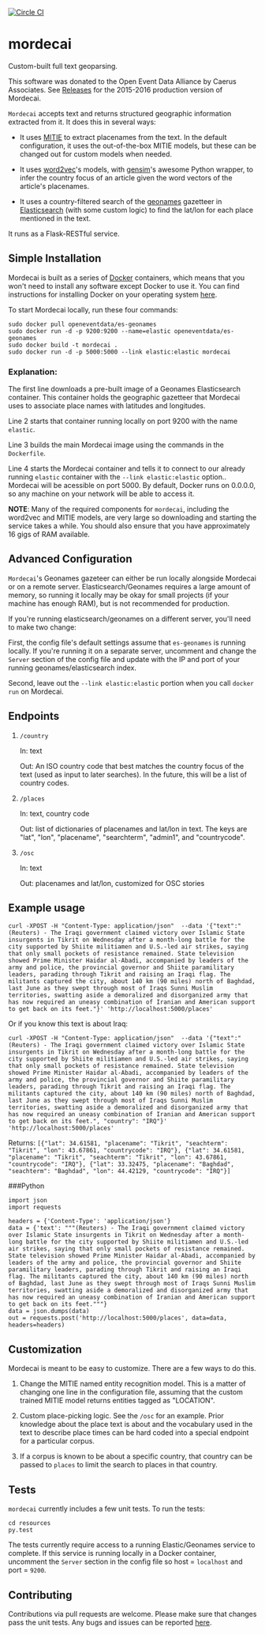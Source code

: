 [![Circle CI](https://circleci.com/gh/caerusassociates/mordecai.svg?style=svg)](https://circleci.com/gh/caerusassociates/mordecai)

mordecai
=========

Custom-built full text geoparsing.

This software was donated to the Open Event Data Alliance by Caerus Associates.
See [Releases](https://github.com/openeventdata/mordecai/releases) for the
2015-2016 production version of Mordecai.

`Mordecai` accepts text and returns structured geographic information extracted
from it. It does this in several ways:

- It uses [MITIE](https://github.com/mit-nlp/MITIE) to extract placenames from
  the text. In the default configuration, it uses the out-of-the-box MITIE
  models, but these can be changed out for custom models when needed.

- It uses [word2vec](https://code.google.com/p/word2vec/)'s models, with
  [gensim](https://radimrehurek.com/gensim/)'s awesome Python wrapper, to infer
  the country focus of an article given the word vectors of the article's placenames. 

- It uses a country-filtered search of the [geonames](http://www.geonames.org/)
  gazetteer in [Elasticsearch](https://www.elastic.co/products/elasticsearch)
  (with some custom logic) to find the lat/lon for each place mentioned in the
  text.

It runs as a Flask-RESTful service.

Simple Installation
------------

Mordecai is built as a series of [Docker](https://www.docker.com/) containers,
which means that you won't need to install any software except Docker to use
it. You can find instructions for installing Docker on your operating system
[here](https://docs.docker.com/engine/installation/).

To start Mordecai locally, run these four commands:


```
sudo docker pull openeventdata/es-geonames
sudo docker run -d -p 9200:9200 --name=elastic openeventdata/es-geonames
sudo docker build -t mordecai .
sudo docker run -d -p 5000:5000 --link elastic:elastic mordecai
```

### Explanation:

The first line downloads a pre-built image of a Geonames Elasticsearch
container. This container holds the geographic gazetteer that Mordecai uses to
associate place names with latitudes and longitudes.

Line 2 starts that container running locally on port 9200 with the name `elastic`.

Line 3 builds the main Mordecai image using the commands in the `Dockerfile`. 

Line 4 starts the Mordecai container and tells it to connect to our already
running `elastic` container with the `--link elastic:elastic` option.. Mordecai
will be acessible on port 5000. By default, Docker runs on 0.0.0.0, so any
machine on your network will be able to access it.

**NOTE**: Many of the required components for `mordecai`, including the
word2vec and MITIE models, are very large so downloading and starting the
service takes a while. You should also ensure that you have approximately 16
gigs of RAM available.


Advanced Configuration
-----------------------

`Mordecai`'s Geonames gazeteer can either be run locally alongside Mordecai or
on a remote server. Elasticsearch/Geonames requires a large amount of memory,
so running it locally may be okay for small projects (if your machine has
enough RAM), but is not recommended for production. 

If you're running elasticsearch/geonames on a different server, you'll need to
make two change:

First, the config file's default settings assume that `es-geonames` is running
locally. If you're running it on a separate server, uncomment and change the
`Server` section of the config file and update with the IP and port of your
running geonames/elasticsearch index.

Second, leave out the `--link elastic:elastic` portion when you call `docker
run` on Mordecai.

Endpoints
---------

1. `/country`

    In: text

    Out: An ISO country code that best matches the country focus of the text (used as input to later searches). In the future, this will be a list of country codes.

2. `/places`

    In: text, country code

    Out: list of dictionaries of placenames and lat/lon in text. The keys are "lat", "lon", "placename", "searchterm", "admin1", and "countrycode". 


4. `/osc`

    In: text

    Out: placenames and lat/lon, customized for OSC stories

Example usage
-------------

```
curl -XPOST -H "Content-Type: application/json"  --data '{"text":"(Reuters) - The Iraqi government claimed victory over Islamic State insurgents in Tikrit on Wednesday after a month-long battle for the city supported by Shiite militiamen and U.S.-led air strikes, saying that only small pockets of resistance remained. State television showed Prime Minister Haidar al-Abadi, accompanied by leaders of the army and police, the provincial governor and Shiite paramilitary leaders, parading through Tikrit and raising an Iraqi flag. The militants captured the city, about 140 km (90 miles) north of Baghdad, last June as they swept through most of Iraqs Sunni Muslim territories, swatting aside a demoralized and disorganized army that has now required an uneasy combination of Iranian and American support to get back on its feet."}' 'http://localhost:5000/places'
```

Or if you know this text is about Iraq:

```
curl -XPOST -H "Content-Type: application/json"  --data '{"text":"(Reuters) - The Iraqi government claimed victory over Islamic State insurgents in Tikrit on Wednesday after a month-long battle for the city supported by Shiite militiamen and U.S.-led air strikes, saying that only small pockets of resistance remained. State television showed Prime Minister Haidar al-Abadi, accompanied by leaders of the army and police, the provincial governor and Shiite paramilitary leaders, parading through Tikrit and raising an Iraqi flag. The militants captured the city, about 140 km (90 miles) north of Baghdad, last June as they swept through most of Iraqs Sunni Muslim territories, swatting aside a demoralized and disorganized army that has now required an uneasy combination of Iranian and American support to get back on its feet.", "country": "IRQ"}' 'http://localhost:5000/places'
```

Returns:
`[{"lat": 34.61581, "placename": "Tikrit", "seachterm": "Tikrit", "lon": 43.67861, "countrycode": "IRQ"}, {"lat": 34.61581, "placename": "Tikrit", "seachterm": "Tikrit", "lon": 43.67861, "countrycode": "IRQ"}, {"lat": 33.32475, "placename": "Baghdad", "seachterm": "Baghdad", "lon": 44.42129, "countrycode": "IRQ"}]`

###Python

```
import json
import requests

headers = {'Content-Type': 'application/json'}
data = {'text': """(Reuters) - The Iraqi government claimed victory over Islamic State insurgents in Tikrit on Wednesday after a month-long battle for the city supported by Shiite militiamen and U.S.-led air strikes, saying that only small pockets of resistance remained. State television showed Prime Minister Haidar al-Abadi, accompanied by leaders of the army and police, the provincial governor and Shiite paramilitary leaders, parading through Tikrit and raising an Iraqi flag. The militants captured the city, about 140 km (90 miles) north of Baghdad, last June as they swept through most of Iraqs Sunni Muslim territories, swatting aside a demoralized and disorganized army that has now required an uneasy combination of Iranian and American support to get back on its feet."""}
data = json.dumps(data)
out = requests.post('http://localhost:5000/places', data=data, headers=headers)
```

Customization
------------

Mordecai is meant to be easy to customize. There are a few ways to do this.

1. Change the MITIE named entity recognition model. This is a matter of changing one line in the configuration file, assuming that the custom trained MITIE model returns entities tagged as "LOCATION".

2. Custom place-picking logic. See the `/osc` for an example. Prior knowledge about the place text is about and the vocabulary used in the text to describe place times can be hard coded into a special endpoint for a particular corpus.

3. If a corpus is known to be about a specific country, that country can be passed to `places` to limit the search to places in that country.

Tests
-----

`mordecai` currently includes a few unit tests. To run the tests:

```
cd resources
py.test
```

The tests currently require access to a running Elastic/Geonames service to
complete. If this service is running locally in a Docker container, uncomment
the `Server` section in the config file so host = `localhost` and port =
`9200`.

Contributing
------------

Contributions via pull requests are welcome. Please make sure that changes
pass the unit tests. Any bugs and issues can be reported
[here](https://github.com/openeventdata/mordecai/issues).

